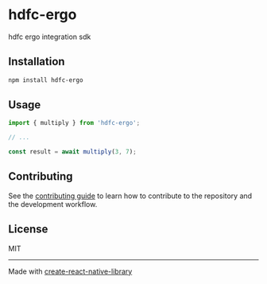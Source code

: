 # hdfc-ergo

hdfc ergo integration sdk

## Installation

```sh
npm install hdfc-ergo
```

## Usage

```js
import { multiply } from 'hdfc-ergo';

// ...

const result = await multiply(3, 7);
```

## Contributing

See the [contributing guide](CONTRIBUTING.md) to learn how to contribute to the repository and the development workflow.

## License

MIT

---

Made with [create-react-native-library](https://github.com/callstack/react-native-builder-bob)
